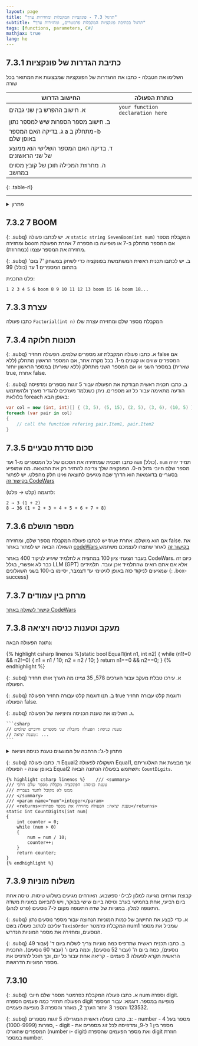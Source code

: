 ```yaml
---
layout: page
title: "תרגול 7.3 - פונקציות המקבלות ומחזירות ערך"
subtitle: "תרגול בכתיבת פונקציות המקבלות פרמטרים, ומחזירות ערך"
tags: [functions, parameters, C#]
mathjax: true
lang: he
---
```



## 7.3.1 כתיבת הגדרות של פונקציות

השלימו את הטבלה - כתבו את ההגדרות של הפונקציות שמבצעות את המתואר בכל שורה

| החישוב הדרוש                                       | כותרת הפעולה                                      |
|----------------------------------------------------|---------------------------------------------------|
| א. חישוב ההפרש בין שני גבהים                      |  ```your function declaration here```  |
| ב. חישוב מספר הספרות שיש למספר נתון              |                    |
| ג. בדיקה האם המספר a מתחלק ב-b באופן שלם         |                  |
| ד. בדיקה האם המספר השלישי הוא ממוצע של שני הראשונים |  |
| ה. מחרוזת המכילה תוכן של קובץ מסוים במחשב         |        |
{: .table-rl}

---

<details markdown="1"><summary>פתרון</summary>


| החישוב הדרוש                                       | כותרת הפעולה                                      |
|----------------------------------------------------|---------------------------------------------------|
| א. חישוב ההפרש בין שני גבהים                      | `static int HeightDifference(int height1, int height2)`  |
| ב. חישוב מספר הספרות שיש למספר נתון              | `static int CountDigits(int number)`                     |
| ג. בדיקה האם המספר a מתחלק ב-b באופן שלם         | `static bool IsDivisible(int a, int b)`                  |
| ד. בדיקה האם המספר השלישי הוא ממוצע של שני הראשונים | `static bool IsAverageOf(int first, int second, int third)` |
| ה. מחרוזת המכילה תוכן של קובץ מסוים במחשב         | `static string ReadFileContent(string filePath)`          |
{: .table-rl}

</details>


## 7.3.2 7 BOOM

<!-- 4.0.3 במצגת 4-5 -->

{: .subq}
א. יש לכתבו פעולה `static string SevenBoom(int num)` המקבלת מספר ומחזירה boom אם המספר מתחלק ב-7 או מופיעה בו הספרה 7 אחרת הפעולת מחזירה את המספר עצמו (כמחרוזת).

{: .subq}
ב. יש לכתבו תכנית ראשית המשתמשת בפונקציה כדי לשחק במשחק '7 בום' בתחום המספרים 1 עד (כולל) 99

פלט התכנית:
```
1 2 3 4 5 6 boom 8 9 10 11 12 13 boom 15 16 boom 18...
```

## 7.3.3 עצרת
<!-- 4.24 במצגת 4-5 -->
כתבו פעולה `Factorial(int n)` המקבלת מספר שלם ומחזירה עצרת שלו


## 7.3.4 תכונות חלוקה
<!-- 4.0.5 במצגת 4-5 -->

{: .subq}
א. כתבו פעולה המקבלת זוג מספרים שלמים. הפעולה תחזיר false אם המספרים שווים או קטנים מ-1. בכל מקרה אחר, אם המספר הראשון מתחלק (ללא שארית) במספר השני או אם המספר השני מתחלק (ללא שארית) במספר הראשון יוחזר true, אחרת false.

{: .subq} 
ב. כתבו תכנית ראשית הבודקת את הפעולה עבור 5 זוגות מספרים ומדפיסה הודעה מתאימה עבור כל זוג מספרים. 
ניתן כשנלמד מערכים להגדיר מערך ולהשתמש בלולאת foreach באופן הבא: 

```csharp
var col = new (int, int)[] { (3, 5), (5, 15), (2, 5), (3, 6), (10, 5) };
foreach (var pair in col)
{
    // call the function refering pair.Item1, pair.Item2
}
```
<!-- 
ממתין למחרוזות
# 7.3.3 חבר מושבעים
4.11 של מצגת 4-5
{: .subq}
א. למשפט שנערך התמנה חבר מושבעים ובו 12 חברים. כל אחד מן המושבעים רושם בפתק את האות y אם לדעתו הנאשם אשם או את האות n אם לדעתו הנאשם חף מפשע. דין הנאשם יחרץ בהתאם לרוב.
כתבו פעולה המקבלת מחרוזת (סדרת תווים "…  ynyn" המייצגת את דעות חבר המושבעים). הפעולה מחזירה 1 אם הנאשם זכאי, 0 אם אין הכרעה, 1- אם הוא אשם. 
לא בהכרח יש 12 הצבעות, אך אם יש יותר מ-6 מסוג מסויים ניתן להכריע.
 -->


## 7.3.5 סכום סדרת טבעיים

כתבו תוכנית שמחזירה את הסכום של כל המספרים מ-1 ועד `num` (כולל). `num` תמיד יהיה מספר שלם חיובי גדול מ-0. הפונקציה שלך צריכה להחזיר רק את התוצאה. מה שמופיע בסוגריים בדוגמאות הוא הדרך שבה מגיעים לתוצאה ואינו חלק מהפלט.
 יש לפתור [בקישור זה CodeWars](https://www.codewars.com/kata/55d24f55d7dd296eb9000030)

לדוגמה (קלט → פלט):

```
2 → 3 (1 + 2)
8 → 36 (1 + 2 + 3 + 4 + 5 + 6 + 7 + 8)
```



## 7.3.6 מספר מושלם
יש לכתבו פעולה המקבלת מספר שלם, ומחזירה true אם הוא מושלם. אחרת false.
את השאלה הבאה יש לפתור באתר [codeWars בקישור זה](https://www.codewars.com/kumite/6343cebb6054f00030618f0d) לאחר שתצרו לעצמכם משתמש

בעבר הצעתי ציון 100 במחצית א לתלמיד שיגיע לניקוד 400 באתר CodeWars. כיום זה כבר לא אפשרי, בגלל LLM (GPT) אלא אם אתם רואים שהתלמיד אכן עובד. תלמידים שמגיעים לניקוד כזה באופן לגיטימי עד דצמבר, יסיימו ב-100 בשני השאלונים
{: .box-success}

## 7.3.7 מרחק בין עמודים
[קישור לשאלה באתר CodeWars](https://www.codewars.com/kata/5bb0c58f484fcd170700063d)

<!-- 
יחכה למחרוזות
## 7.3.1 אנליזת הצבעות
[text](https://www.codewars.com/kata/6343f62a2f5d2e0023639a26) -->


## 7.3.8 מעקב וטענות כניסה ויציאה

נתונה הפעולה הבאה:

{% highlight csharp linenos %}static bool Equal1(int n1, int n2)
{
    while (n1!=0 && n2!=0)
    {
        n1 = n1 / 10;
        n2 = n2 / 10;
    }
    return n1==0 && n2==0;
}
{% endhighlight %}

{: .subq}
א. עירכו טבלת מעקב עבור הערכים 578, 35 וציינו מה הערך אותו תחזיר הפעולה.

{: .subq}
ב. תנו דוגמת קלט עבורה תחזיר הפעולה true ודוגמת קלט עבורה תחזיר הפעולה false.

{: .subq}
ג. השלימו את טענת הכניסה והיציאה של הפעולה.

    ```csharp
    // טענת כניסה: הפעולה מקבלת שני מספרים חיוביים שלמים
    // טענת יציאה: ...
    ```

<details markdown="1"><summary>פתרון ל-ג': הרחבה על המושגים טענת כניסה ויציאה</summary>


בטכניקות של Design by Contract במדעי המחשב מגדירים עבור כל פונקציה שני סוגי דרישות מרכזיות:

### טענת כניסה (Precondition)
היא התנאי שמחייב להתקיים לפני קריאת הפונקציה, כדי שהפונקציה תפעל כהלכה.
מגדירים אותה כדי לתעד אילו ערכים מותר להעביר לפונקציה.
אם המטפל (caller) מפר תנאי זה, התוצאה עלולה להיות בלתי־תחזיתית (חריגות, לולאות אינסופיות, ערכים שגויים).

**בדוגמה שניתנה:**
```csharp
// טענת כניסה: הפעולה מקבלת שני מספרים חיוביים שלמים
```
כלומר, הפונקציה מניחה שקיבלה x>0 ו־y>0 ושלמים, ואין צורך לבדוק זאת בפנים כל עוד הקריאה תעמוד בתנאי.

### טענת יציאה (Postcondition)
היא התנאי שהפונקציה מבטיחה שיעמוד אחרי סיום ההרצה שלה.
מתארת את ה״חוזה״ שהפונקציה עומדת בו כלפי המתכנת שמשתמש בה.
מאפשר לאמת בתום הריצה שהפונקציה אכן ביצעה את מה שנדרש.

**בדוגמה הנתונה:**
```csharp
// טענת יציאה: הפעולה מוודאת שמספר הספרות בשני המספרים זהה
```

כלומר, לאחר סיום הפונקציה, נחזיר true אם ומכיל־כל־ואי את התנאי, ו־false אחרת.

### למה זה חשוב?
- **בהירות תיעודית:** מאפשר למתכנתים להבין מיד מה מותר ומה מובטח בפונקציה, בלי לקרוא את כל הקוד בפנים.
- **זיהוי באגים מוקדם:** אי־קיום טענת כניסה יכול להרים שגיאה כבר בשלב בדיקות קלט, ואי־קיום טענת יציאה מדווח על כשל לוגי בתוך הפונקציה.
- **תחזוקת קוד קלה יותר:** כשמבצעים שינויים, אפשר לבדוק אוטומטית (assertions) שהחוזה עדיין נשמר.

### סיכום קצר

**Precondition:** התנאים שעל הסביבה (הקריאה) למלא לפני קריאה לפונקציה.

**Postcondition:** התנאים שהפונקציה מבטיחה לצרכן שלה לאחר סיום ההרצה.

בכתיבה מסוג `summary` אנחנו מכסים בעצם את טענת הכניסה והיציאה:

```csharp
/// <summary>
/// This function checks if two integers are equal by comparing their digits.
/// </summary>
/// <param name="n1">an integer</param>
/// <param name="n2">an integer</param>
/// <returns>true if both lengths are equal</returns>
```

{: .box-note}
המושג פחות בשימוש כיום ולא מופיע בבחינות בגרות, אלא בעיקר בספרות ובשאלות.

</details>

{: .subq}
ד. כתבו פעולה Equal2 השקולה לפעולה Equal1, אך מבצעת את האלגוריתם באופן שונה - הפעולה Equal2 תשתמש בפעולה הנתונה הבאה: `CountDigits`.

    {% highlight csharp linenos %}    /// <summary>
    /// טענת כניסה: הפונקציה מקבלת מספר שלם חיובי
    /// ממש לא מקובל לתעד בעברית
    /// </summary>
    /// <param name="num">integer</param>
    /// <returns>טענת יציאה: הפעולה מחזירה את מספר ספרותיו</returns>
    static int CountDigits(int num)
    {
        int counter = 0;
        while (num > 0)
        {
            num = num / 10;
            counter++;
        }
        return counter;
    }
    {% endhighlight %}


## 7.3.9 משלוח מוניות
קבוצת אורחים מגיעה למלון לבילוי ספשבוע. האורחים מגיעים בשלוש טיסות. טיסה אחת ביום רביעי, אחת בחמישי בערב וטיסה בייום שישי בבוקר, ויש להביאם במוניות משדה התעופה למלון. במוניות של שדה התעופה מקום ל-7 נוסעים (פרט לנהג).

{: .subq} 
א. כדי לבצע את החישוב של כמות המוניות הנחוצה עבור מספר נוסעים נתון עליכם לכתוב פעולה בשם `TaxisOrder` המקבלת פרמטר num1 שמכיל את מספר הנוסעים, ומחזירה את מספר המוניות הנדרש.

{: .subq}
ב. כתבו תכנית ראשית שתדפיס כמה מוניות צריך לשלוח ביום ד' (עבור 49 נוסעים), כמה ביום ה' (עבור 52 נוסעים), וכמה ביום ו' (עבור 60 נוסעים). התכנית הראשית תקרא לפעולה 3 פעמים - קריאה אחת עבור כל יום, וכך תוכל להדפיס את מספר המוניות הדרושות.


<!-- # 7.3.10 ספירה רומית
מטלה מסכמת שאלה 9
פוסל את השאלה. לא מוגדרת עבודה עם L ועם C בשביל לדעת איך לספור עד 100 -->

## 7.3.10

{: .subq}
א. 	כתבו פעולה המקבלת כפרמטר מספר שלם חיובי num וספרה digit. 
		הפעולה תחזיר כמה פעמים הספרה digit מופיעה במספר.
דוגמא: עבור המספר 123532 והספר 3 יוחזר הערך 2, מאחר והספרה 3 מופיעה פעמיים.

{: .subq}
ב. 	כתבו פעולה ראשית המגרילה 5 זוגות מספרים:
    - number - מספר בעל 4 ספרות (1000-9999),
    - digit - מספר בין 1 ל-9,
    ומדפיסה לכל זוג מספרים את המספרים שהוגרלו (number ו- digit) ואת מספר הפעמים שהספרה digit חוזרת במספר number.
